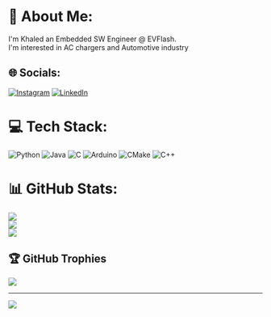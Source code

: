 # 💫 About Me:
I'm Khaled an Embedded SW Engineer @ EVFlash. <br>I'm interested in AC chargers and Automotive industry


## 🌐 Socials:
[![Instagram](https://img.shields.io/badge/Instagram-%23E4405F.svg?logo=Instagram&logoColor=white)](https://www.instagram.com/khaled.__.essam/) [![LinkedIn](https://img.shields.io/badge/LinkedIn-%230077B5.svg?logo=linkedin&logoColor=white)](https://www.linkedin.com/in/khaled-essam-5b792a230/) 

# 💻 Tech Stack:
![Python](https://img.shields.io/badge/python-3670A0?style=for-the-badge&logo=python&logoColor=ffdd54) ![Java](https://img.shields.io/badge/java-%23ED8B00.svg?style=for-the-badge&logo=openjdk&logoColor=white) ![C](https://img.shields.io/badge/c-%2300599C.svg?style=for-the-badge&logo=c&logoColor=white) ![Arduino](https://img.shields.io/badge/-Arduino-00979D?style=for-the-badge&logo=Arduino&logoColor=white) ![CMake](https://img.shields.io/badge/CMake-%23008FBA.svg?style=for-the-badge&logo=cmake&logoColor=white) ![C++](https://img.shields.io/badge/c++-%2300599C.svg?style=for-the-badge&logo=c%2B%2B&logoColor=white)
# 📊 GitHub Stats:
![](https://github-readme-stats.vercel.app/api?username=KhaledEssam24&theme=dark&hide_border=true&include_all_commits=true&count_private=true)<br/>
![](https://github-readme-streak-stats.herokuapp.com/?user=KhaledEssam24&theme=dark&hide_border=true)<br/>
![](https://github-readme-stats.vercel.app/api/top-langs/?username=KhaledEssam24&theme=dark&hide_border=true&include_all_commits=true&count_private=true&layout=compact)

## 🏆 GitHub Trophies
![](https://github-profile-trophy.vercel.app/?username=KhaledEssam24&theme=radical&no-frame=false&no-bg=true&margin-w=4)

---
[![](https://visitcount.itsvg.in/api?id=KhaledEssam24&icon=0&color=0)](https://visitcount.itsvg.in)
